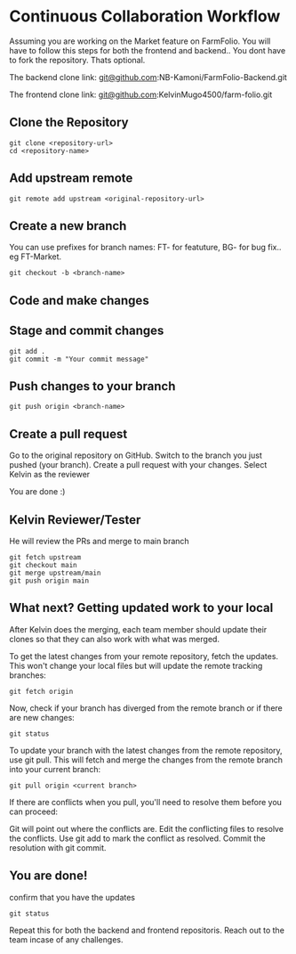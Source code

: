 # Continuous Collaboration Workflow

Assuming you are working on the Market feature on FarmFolio. You will have to follow this steps for both the frontend and backend.. You dont have to fork the repository. Thats optional.

The backend clone link:  git@github.com:NB-Kamoni/FarmFolio-Backend.git

The frontend clone link: git@github.com:KelvinMugo4500/farm-folio.git

## Clone the Repository


```
git clone <repository-url>
cd <repository-name>
```


## Add upstream remote

```
git remote add upstream <original-repository-url>
```


## Create a new branch
You can use prefixes for branch names: FT- for featuture, BG- for bug fix.. eg FT-Market.

```
git checkout -b <branch-name>
```


## Code and make changes
## Stage and commit changes

```
git add .
git commit -m "Your commit message"

```

## Push changes to your branch

```
git push origin <branch-name>
```

## Create a pull request
Go to the original repository on GitHub.
Switch to the branch you just pushed (your branch).
Create a pull request with your changes.
Select Kelvin as the reviewer

You are done  :)

## Kelvin Reviewer/Tester

He will review the PRs and merge to main branch

```
git fetch upstream
git checkout main
git merge upstream/main
git push origin main
```


## What next? Getting updated work to your local

After Kelvin does the merging, each team member should update their clones so that they can also work with what was merged. 

To get the latest changes from your remote repository, fetch the updates. This won't change your local files but will update the remote tracking branches:

```
git fetch origin

```

Now, check if your branch has diverged from the remote branch or if there are new changes:

```
git status

```

To update your branch with the latest changes from the remote repository, use git pull. This will fetch and merge the changes from the remote branch into your current branch:

```
git pull origin <current branch>

```

If there are conflicts when you pull, you'll need to resolve them before you can proceed:

Git will point out where the conflicts are.
Edit the conflicting files to resolve the conflicts.
Use git add <file> to mark the conflict as resolved.
Commit the resolution with git commit.


## You are done!

confirm that you have the updates 

```
git status

```

Repeat this for both the backend and frontend repositoris.
Reach out to the team incase of any challenges.

